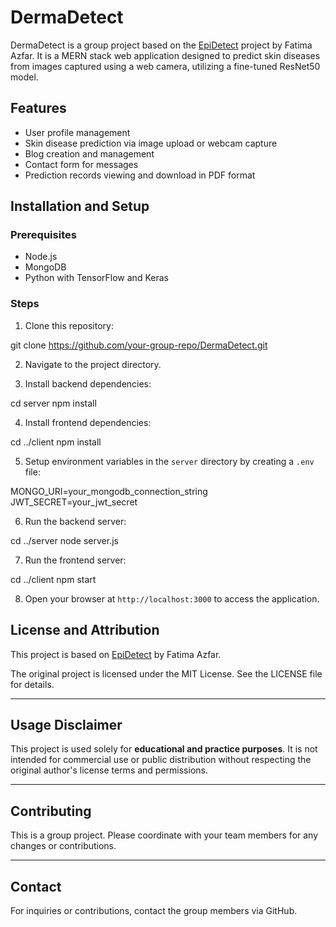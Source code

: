 # DermaDetect

DermaDetect is a group project based on the [EpiDetect](https://github.com/fatimaazfar/EpiDetect) project by Fatima Azfar. It is a MERN stack web application designed to predict skin diseases from images captured using a web camera, utilizing a fine-tuned ResNet50 model.

## Features

- User profile management
- Skin disease prediction via image upload or webcam capture
- Blog creation and management
- Contact form for messages
- Prediction records viewing and download in PDF format

## Installation and Setup

### Prerequisites

- Node.js
- MongoDB
- Python with TensorFlow and Keras

### Steps

1. Clone this repository:

git clone https://github.com/your-group-repo/DermaDetect.git



2. Navigate to the project directory.

3. Install backend dependencies:

cd server
npm install



4. Install frontend dependencies:

cd ../client
npm install



5. Setup environment variables in the `server` directory by creating a `.env` file:

MONGO_URI=your_mongodb_connection_string
JWT_SECRET=your_jwt_secret



6. Run the backend server:

cd ../server
node server.js



7. Run the frontend server:

cd ../client
npm start



8. Open your browser at `http://localhost:3000` to access the application.

## License and Attribution

This project is based on [EpiDetect](https://github.com/fatimaazfar/EpiDetect) by Fatima Azfar.

The original project is licensed under the MIT License. See the LICENSE file for details.

---

## Usage Disclaimer

This project is used solely for **educational and practice purposes**. It is not intended for commercial use or public distribution without respecting the original author's license terms and permissions.

---

## Contributing

This is a group project. Please coordinate with your team members for any changes or contributions.

---

## Contact

For inquiries or contributions, contact the group members via GitHub.








